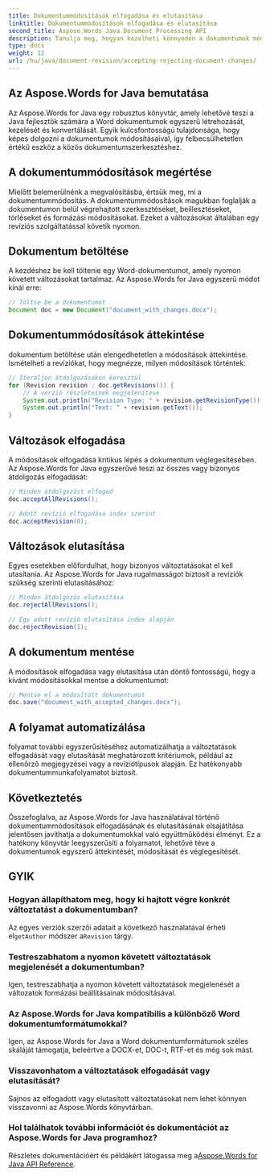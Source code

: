 ```yaml
---
title: Dokumentummódosítások elfogadása és elutasítása
linktitle: Dokumentummódosítások elfogadása és elutasítása
second_title: Aspose.Words Java Document Processing API
description: Tanulja meg, hogyan kezelheti könnyedén a dokumentumok módosításait az Aspose.Words for Java segítségével. A módosítások zökkenőmentes elfogadása és elutasítása.
type: docs
weight: 12
url: /hu/java/document-revision/accepting-rejecting-document-changes/
---
```


## Az Aspose.Words for Java bemutatása

Az Aspose.Words for Java egy robusztus könyvtár, amely lehetővé teszi a Java fejlesztők számára a Word dokumentumok egyszerű létrehozását, kezelését és konvertálását. Egyik kulcsfontosságú tulajdonsága, hogy képes dolgozni a dokumentumok módosításaival, így felbecsülhetetlen értékű eszköz a közös dokumentumszerkesztéshez.

## A dokumentummódosítások megértése

Mielőtt belemerülnénk a megvalósításba, értsük meg, mi a dokumentummódosítás. A dokumentummódosítások magukban foglalják a dokumentumon belül végrehajtott szerkesztéseket, beillesztéseket, törléseket és formázási módosításokat. Ezeket a változásokat általában egy revíziós szolgáltatással követik nyomon.

## Dokumentum betöltése

A kezdéshez be kell töltenie egy Word-dokumentumot, amely nyomon követett változásokat tartalmaz. Az Aspose.Words for Java egyszerű módot kínál erre:

```java
// Töltse be a dokumentumot
Document doc = new Document("document_with_changes.docx");
```

## Dokumentummódosítások áttekintése

dokumentum betöltése után elengedhetetlen a módosítások áttekintése. Ismételheti a revíziókat, hogy megnézze, milyen módosítások történtek:

```java
// Iteráljon átdolgozásokon keresztül
for (Revision revision : doc.getRevisions()) {
    // A verzió részleteinek megjelenítése
    System.out.println("Revision Type: " + revision.getRevisionType());
    System.out.println("Text: " + revision.getText());
}
```

## Változások elfogadása

A módosítások elfogadása kritikus lépés a dokumentum véglegesítésében. Az Aspose.Words for Java egyszerűvé teszi az összes vagy bizonyos átdolgozás elfogadását:

```java
// Minden átdolgozást elfogad
doc.acceptAllRevisions();

// Adott revízió elfogadása index szerint
doc.acceptRevision(0);
```

## Változások elutasítása

Egyes esetekben előfordulhat, hogy bizonyos változtatásokat el kell utasítania. Az Aspose.Words for Java rugalmasságot biztosít a revíziók szükség szerinti elutasításához:

```java
// Minden átdolgozás elutasítása
doc.rejectAllRevisions();

// Egy adott revízió elutasítása index alapján
doc.rejectRevision(1);
```

## A dokumentum mentése

A módosítások elfogadása vagy elutasítása után döntő fontosságú, hogy a kívánt módosításokkal mentse a dokumentumot:

```java
// Mentse el a módosított dokumentumot
doc.save("document_with_accepted_changes.docx");
```

## A folyamat automatizálása

folyamat további egyszerűsítéséhez automatizálhatja a változtatások elfogadását vagy elutasítását meghatározott kritériumok, például az ellenőrző megjegyzései vagy a revíziótípusok alapján. Ez hatékonyabb dokumentummunkafolyamatot biztosít.

## Következtetés

Összefoglalva, az Aspose.Words for Java használatával történő dokumentummódosítások elfogadásának és elutasításának elsajátítása jelentősen javíthatja a dokumentumokkal való együttműködési élményt. Ez a hatékony könyvtár leegyszerűsíti a folyamatot, lehetővé téve a dokumentumok egyszerű áttekintését, módosítását és véglegesítését.

## GYIK

### Hogyan állapíthatom meg, hogy ki hajtott végre konkrét változtatást a dokumentumban?

 Az egyes verziók szerzői adatait a következő használatával érheti el`getAuthor` módszer a`Revision` tárgy.

### Testreszabhatom a nyomon követett változtatások megjelenését a dokumentumban?

Igen, testreszabhatja a nyomon követett változtatások megjelenését a változatok formázási beállításainak módosításával.

### Az Aspose.Words for Java kompatibilis a különböző Word dokumentumformátumokkal?

Igen, az Aspose.Words for Java a Word dokumentumformátumok széles skáláját támogatja, beleértve a DOCX-et, DOC-t, RTF-et és még sok mást.

### Visszavonhatom a változtatások elfogadását vagy elutasítását?

Sajnos az elfogadott vagy elutasított változtatásokat nem lehet könnyen visszavonni az Aspose.Words könyvtárban.

### Hol találhatok további információt és dokumentációt az Aspose.Words for Java programhoz?

 Részletes dokumentációért és példákért látogassa meg a[Aspose.Words for Java API Reference](https://reference.aspose.com/words/java/).